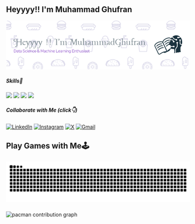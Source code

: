 ## Heyyyy!! I'm Muhammad Ghufran
![Muhammad Ghufran](img/image.png)
##### Skills🤹
<img src="https://img.shields.io/badge/Scratch-4D97FF?style=for-the-badge&logo=Scratch&logoColor=white" /> <img src="https://img.shields.io/badge/Python-FFD43B?style=for-the-badge&logo=python&logoColor=blue" /> <img src="https://img.shields.io/badge/Pandas-2C2D72?style=for-the-badge&logo=pandas&logoColor=white" /> <img src="https://img.shields.io/badge/Numpy-777BB4?style=for-the-badge&logo=numpy&logoColor=white" />

##### Collaborate with Me (click👇)
[![LinkedIn](https://img.shields.io/badge/LinkedIn-0077B5?style=for-the-badge&logo=linkedin&logoColor=white)](https://www.linkedin.com/in/muhammad-ghufran-481655372) [![Instagram](https://img.shields.io/badge/Instagram-E4405F?style=for-the-badge&logo=instagram&logoColor=white)](https://instagram.com/ghufrrnn_) [![X](https://img.shields.io/badge/X-000000?style=for-the-badge&logo=x&logoColor=white)](https://x.com/innerchildboy_?s=21) [![Gmail](https://img.shields.io/badge/Gmail-D14836?style=for-the-badge&logo=gmail&logoColor=white)](mailto:ghufranmuhammad234@gmail.com?subject=Halo%20Ghufran&body=Saya%20ingin%20menghubungi%20Anda.)



<h2 align="left">Play Games with Me🕹️</h2>

###

<img src="https://raw.githubusercontent.com/Pronnnnnnn/Pronnnnnnn/output/snake.svg" alt="Snake animation" />

###

<picture>
  <source media="(prefers-color-scheme: dark)" srcset="https://raw.githubusercontent.com/Pronnnnnnn/Pronnnnnnn/output/pacman-contribution-graph-dark.svg">
  <source media="(prefers-color-scheme: light)" srcset="https://raw.githubusercontent.com/Pronnnnnnn/Pronnnnnnn/output/pacman-contribution-graph.svg">
  <img alt="pacman contribution graph" src="https://raw.githubusercontent.com/Pronnnnnnn/Pronnnnnnn/output/pacman-contribution-graph.svg">
</picture>

###
<!---
Pronnnnnnn/Pronnnnnnn is a ✨ special ✨ repository because its `README.md` (this file) appears on your GitHub profile.
You can click the Preview link to take a look at your changes.
--->
